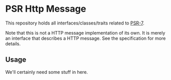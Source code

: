 PSR Http Message
================

This repository holds all interfaces/classes/traits related to
[PSR-7](http://www.php-fig.org/psr/psr-7/).

Note that this is not a HTTP message implementation of its own. It is merely an interface that describes a HTTP message.
See the specification for more details.

Usage
-----

We'll certainly need some stuff in here.
